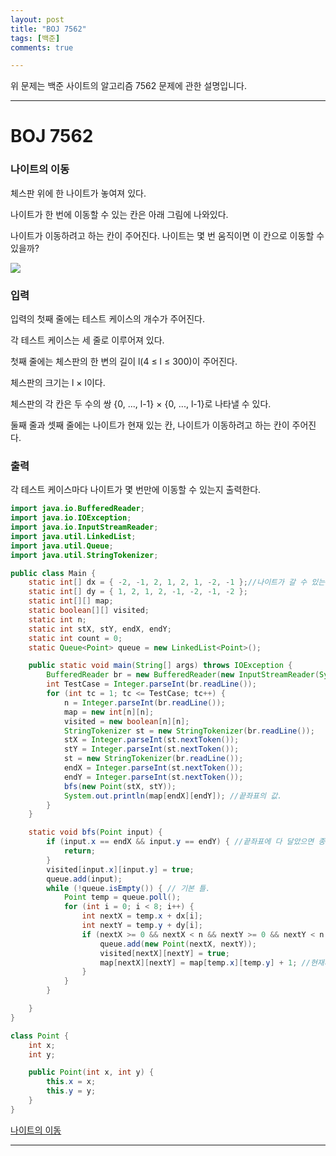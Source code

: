 ```yaml
---
layout: post
title: "BOJ 7562"
tags: [백준]
comments: true

---
```


위 문제는 백준 사이트의 알고리즘 7562 문제에 관한 설명입니다.<br>

---

# BOJ 7562
### 나이트의 이동

체스판 위에 한 나이트가 놓여져 있다. 

나이트가 한 번에 이동할 수 있는 칸은 아래 그림에 나와있다. 

나이트가 이동하려고 하는 칸이 주어진다. 나이트는 몇 번 움직이면 이 칸으로 이동할 수 있을까?

<img src= "https://onlinejudgeimages.s3-ap-northeast-1.amazonaws.com/upload/images/knight.png">

### 입력

입력의 첫째 줄에는 테스트 케이스의 개수가 주어진다.

각 테스트 케이스는 세 줄로 이루어져 있다.

첫째 줄에는 체스판의 한 변의 길이 l(4 ≤ l ≤ 300)이 주어진다.

체스판의 크기는 l × l이다.

체스판의 각 칸은 두 수의 쌍 {0, ..., l-1} × {0, ..., l-1}로 나타낼 수 있다.

둘째 줄과 셋째 줄에는 나이트가 현재 있는 칸, 나이트가 이동하려고 하는 칸이 주어진다.


### 출력

각 테스트 케이스마다 나이트가 몇 번만에 이동할 수 있는지 출력한다.

```java
import java.io.BufferedReader;
import java.io.IOException;
import java.io.InputStreamReader;
import java.util.LinkedList;
import java.util.Queue;
import java.util.StringTokenizer;

public class Main {
	static int[] dx = { -2, -1, 2, 1, 2, 1, -2, -1 };//나이트가 갈 수 있는 8방향
	static int[] dy = { 1, 2, 1, 2, -1, -2, -1, -2 };
	static int[][] map;
	static boolean[][] visited;
	static int n;
	static int stX, stY, endX, endY;
	static int count = 0;
	static Queue<Point> queue = new LinkedList<Point>();

	public static void main(String[] args) throws IOException {
		BufferedReader br = new BufferedReader(new InputStreamReader(System.in));
		int TestCase = Integer.parseInt(br.readLine());
		for (int tc = 1; tc <= TestCase; tc++) {
			n = Integer.parseInt(br.readLine());
			map = new int[n][n];
			visited = new boolean[n][n];
			StringTokenizer st = new StringTokenizer(br.readLine());
			stX = Integer.parseInt(st.nextToken());
			stY = Integer.parseInt(st.nextToken());
			st = new StringTokenizer(br.readLine());
			endX = Integer.parseInt(st.nextToken());
			endY = Integer.parseInt(st.nextToken());
			bfs(new Point(stX, stY));
			System.out.println(map[endX][endY]); //끝좌표의 값.
		}
	}

	static void bfs(Point input) {
		if (input.x == endX && input.y == endY) { //끝좌표에 다 달았으면 종료.
			return;
		}
		visited[input.x][input.y] = true;
		queue.add(input);
		while (!queue.isEmpty()) { // 기본 틀.
			Point temp = queue.poll();
			for (int i = 0; i < 8; i++) {
				int nextX = temp.x + dx[i];
				int nextY = temp.y + dy[i];
				if (nextX >= 0 && nextX < n && nextY >= 0 && nextY < n && !visited[nextX][nextY]) { //다음으로 이동할 수 있는 위치가 범위 내라면
					queue.add(new Point(nextX, nextY));
					visited[nextX][nextY] = true;
					map[nextX][nextY] = map[temp.x][temp.y] + 1; //현재까지 이동한 횟수에 +1 해주자.
				}
			}
		}

	}
}

class Point {
	int x;
	int y;

	public Point(int x, int y) {
		this.x = x;
		this.y = y;
	}
}

```


<a href="https://www.acmicpc.net/problem/7562">나이트의 이동</a>

---
